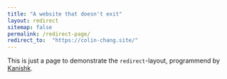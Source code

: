 ```yaml
---
title: "A website that doesn't exit"
layout: redirect
sitemap: false
permalink: /redirect-page/
redirect_to:  "https://colin-chang.site/"
---
```

This is just a page to demonstrate the `redirect`-layout, programmend by [Kanishk](http://codingtips.kanishkkunal.in/about/).